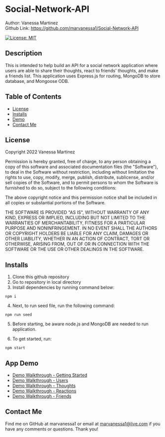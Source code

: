 # Social-Network-API

Author: Vanessa Martinez
<br>
Github Link: https://github.com/marvanessa1/Social-Network-API



[![License: MIT](https://img.shields.io/badge/License-MIT-yellow.svg)](https://opensource.org/licenses/MIT)

## Description

This is intended to help build an API for a social network application where users are able to share their thoughts, react to friends' thoughts, and make a friends list.  This application uses Express.js for routing, MongoDB to store database, and Mongoose ODB.


## Table of Contents

- [License](#license)
- [Installs](#installs)
- [Demo](#app-demo)
- [Contact Me](#contact-me)

## License

Copyright 2022 Vanessa Martinez

Permission is hereby granted, free of charge, to any person obtaining a copy of this software and associated documentation files (the "Software"), to deal in the Software without restriction, including without limitation the rights to use, copy, modify, merge, publish, distribute, sublicense, and/or sell copies of the Software, and to permit persons to whom the Software is furnished to do so, subject to the following conditions:

The above copyright notice and this permission notice shall be included in all copies or substantial portions of the Software.

THE SOFTWARE IS PROVIDED "AS IS", WITHOUT WARRANTY OF ANY KIND, EXPRESS OR IMPLIED, INCLUDING BUT NOT LIMITED TO THE WARRANTIES OF MERCHANTABILITY, FITNESS FOR A PARTICULAR PURPOSE AND NONINFRINGEMENT. IN NO EVENT SHALL THE AUTHORS OR COPYRIGHT HOLDERS BE LIABLE FOR ANY CLAIM, DAMAGES OR OTHER LIABILITY, WHETHER IN AN ACTION OF CONTRACT, TORT OR OTHERWISE, ARISING FROM, OUT OF OR IN CONNECTION WITH THE SOFTWARE OR THE USE OR OTHER DEALINGS IN THE SOFTWARE.

## Installs

1. Clone this github repository
2. Go to repository in local directory
3. Install dependencies by running command below:

```
npm i
```

4. Next, to run seed file, run the following command:

```
npm run seed
```

5.  Before starting, be aware node.js and MongoDB are needed to run application.

6.  To get started, run:

```
npm start
```


## App Demo

- [Demo Walkthrough - Getting Started](https://watch.screencastify.com/v/Uu1Kk1DDGZCn0xQODTq4) 
- [Demo Walkthrough - Users](https://watch.screencastify.com/v/IRGcjVsRnBAuW4dYnM6z)
- [Demo Walkthrough - Thoughts](https://watch.screencastify.com/v/EFXOWAVFwQ43pmVktZOk)
- [Demo Walkthrough - Reactions](https://watch.screencastify.com/v/8Bhn07R0E3VRCz2oQPzf)
- [Demo Walkthrough - Friends](https://watch.screencastify.com/v/GdiyMbfJKgpvwC6JuGeB)

## Contact Me

Find me on GitHub at marvanessa1 or email at marvanessa1@live.com if you have any comments or questions. Thank you!
